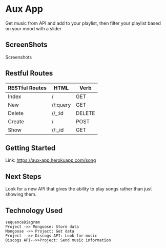 # Aux App

Get music from API and add to your playlist, then filter your playlist based on your mood with a slider

## ScreenShots

Screenshots

## Restful Routes

| RESTful Routes | HTML     | Verb   |
| -------------- | -------- | ------ |
| Index          | /        | GET    |
| New            | //:query | GET    |
| Delete         | //\_:id  | DELETE |
| Create         | /        | POST   |
| Show           | //:\_id  | GET    |

## Getting Started

Link: https://aux-app.herokuapp.com/song

## Next Steps

Look for a new API that gives the ability to play songs rather than just showing them.

## Technology Used

```mermaid
sequenceDiagram
Project ->> Mongoose: Store data
Mongoose ->> Project: Get data
Project -->> Discogs API: Look for music
Discogs API-->>Project: Send music information


```
